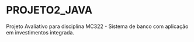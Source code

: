 # PROJETO2_JAVA
Projeto Avaliativo para disciplina MC322 - Sistema de banco com aplicação em investimentos integrada.
